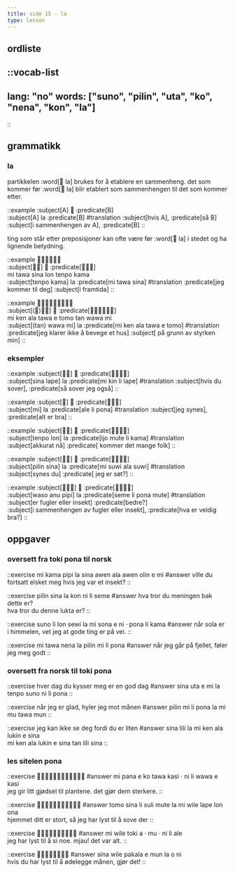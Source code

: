 ```yaml
---
title: side 15 - la 
type: lesson
---
```

## ordliste
::vocab-list
---
lang: "no"
words: ["suno", "pilin", "uta", "ko", "nena", "kon", "la"]
---
::

## grammatikk
### la

partikkelen :word[󱤡 la] brukes for å etablere en sammenheng. det som kommer før :word[󱤡 la] blir etablert som sammenhengen til det som kommer etter. 

::example
:subject[A] 󱤡 :predicate[B] \
:subject[A] la :predicate[B]
#translation
:subject[hvis A], :predicate[så B] \
:subject[i sammenhengen av A], :predicate[B] 
::

ting som står etter preposisjoner kan ofte være før :word[󱤡 la] i stedet og ha lignende betydning. 

::example
󱤴󱥩󱥞󱤬󱥫󱤖 \
:subject[󱥫󱤖] 󱤡 :predicate[󱤴󱥩󱥞] \
mi tawa sina lon tenpo kama \
:subject[tenpo kama] la :predicate[mi tawa sina]
#translation
:predicate[jeg kommer til deg] :subject[i framtida]
::

::example
󱤴󱤘󱤂󱥩󱤉󱥭󱥧󱥵󱤴 \
:subject[(󱥧)󱥵󱤴] 󱤡 :predicate[󱤴󱤘󱤂󱥩󱤉󱥭] \
mi ken ala tawa e tomo tan wawa mi \
:subject[(tan) wawa mi] la :predicate[mi ken ala tawa e tomo]
#translation
:predicate[jeg klarer ikke å bevege et hus] :subject[ på grunn av styrken min]
::

### eksempler
::example
:subject[󱥞󱤢] 󱤡 :predicate[󱤴󱥹󱤧󱤢] \
:subject[sina lape] la :predicate[mi kin li lape]
#translation
:subject[hvis du sover], :predicate[så sover jeg også]
::

::example
:subject[󱤴] 󱤡 :predicate[󱤄󱤧󱥔] \
:subject[mi] la :predicate[ale li pona]
#translation
:subject[jeg synes], :predicate[alt er bra]
::

::example
:subject[󱥫󱤬] 󱤡 :predicate[󱤌󱤼󱤧󱤖] \
:subject[tenpo lon] la :predicate[ijo mute li kama]
#translation
:subject[akkurat nå] :predicate[ kommer det mange folk]
::

::example
:subject[󱥎󱥞] 󱤡 :predicate[󱤴󱥦󱤂󱥦] \
:subject[pilin sina] la :predicate[mi suwi ala suwi]
#translation
:subject[synes du] :predicate[ jeg er søt?]
::

::example
:subject[󱥴󱤇󱥑] 󱤡 :predicate[󱥙󱤧󱥔󱤼] \
:subject[waso anu pipi] la :predicate[seme li pona mute]
#translation
:subject[er fugler eller insekt] :predicate[bedre?] \
:subject[i sammenhengen av fugler eller insekt], :predicate[hva er veldig bra?]
::

## oppgaver
### oversett fra toki pona til norsk
::exercise
mi kama pipi la sina awen ala awen olin e mi
#answer
ville du fortsatt elsket meg hvis jeg var et insekt?
::

::exercise
pilin sina la kon ni li seme
#answer
hva tror du meningen bak dette er? \
hva tror du denne lukta er?
::

::exercise
suno li lon sewi la mi sona e ni · pona li kama
#answer
når sola er i himmelen, vet jeg at gode ting er på vei.
::

::exercise
mi tawa nena la pilin mi li pona
#answer
når jeg går på fjellet, føler jeg meg godt
::

### oversett fra norsk til toki pona
::exercise
hver dag du kysser meg er en god dag
#answer
sina uta e mi la tenpo suno ni li pona
::

::exercise
når jeg er glad, hyler jeg mot månen
#answer
pilin mi li pona la mi mu tawa mun
::

::exercise
jeg kan ikke se deg fordi du er liten
#answer
sina lili la mi ken ala lukin e sina \
mi ken ala lukin e sina tan lili sina
::

### les sitelen pona
::exercise
󱤴󱥌󱤉󱤜󱥩󱤗󱦜󱥁󱤧󱥵󱤉󱤗
#answer
mi pana e ko tawa kasi · ni li wawa e kasi \
jeg gir litt gjødsel til plantene. det gjør dem sterkere.
::

::exercise
󱥭󱥞󱤧󱥣󱤼󱤡󱤴󱥷󱤢󱤬󱥆
#answer
tomo sina li suli mute la mi wile lape lon ona \
hjemmet ditt er stort, så jeg har lyst til å sove der
::

::exercise
󱤴󱥷󱥬󱤀󱦜󱤹󱦜󱥁󱤧󱤄
#answer
mi wile toki a · mu · ni li ale \
jeg har lyst til å si noe. mjau! det var alt.
::

::exercise
󱥞󱥷󱥈󱤉󱤺󱤡󱥄󱥁
#answer
sina wile pakala e mun la o ni \
hvis du har lyst til å ødelegge månen, gjør det!
::
